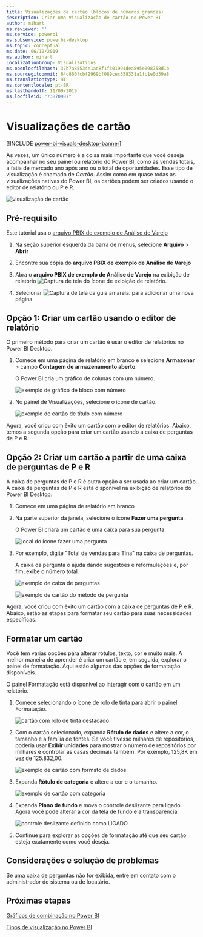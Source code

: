 ```yaml
---
title: Visualizações de cartão (blocos de números grandes)
description: Criar uma Visualização de cartão no Power BI
author: mihart
ms.reviewer: ''
ms.service: powerbi
ms.subservice: powerbi-desktop
ms.topic: conceptual
ms.date: 06/10/2019
ms.author: mihart
LocalizationGroup: Visualizations
ms.openlocfilehash: 37b7a85534e1ad8f1f301994dea895e098758d1b
ms.sourcegitcommit: 64c860fcbf2969bf089cec358331a1fc1e0d39a8
ms.translationtype: HT
ms.contentlocale: pt-BR
ms.lasthandoff: 11/09/2019
ms.locfileid: "73870987"
---
```

# <a name="card-visualizations"></a>Visualizações de cartão

[!INCLUDE [power-bi-visuals-desktop-banner](../includes/power-bi-visuals-desktop-banner.md)]

Às vezes, um único número é a coisa mais importante que você deseja acompanhar no seu painel ou relatório do Power BI, como as vendas totais, a fatia de mercado ano após ano ou o total de oportunidades. Esse tipo de visualização é chamado de *Cartão*. Assim como em quase todas as visualizações nativas do Power BI, os cartões podem ser criados usando o editor de relatório ou P e R.

![visualização de cartão](media/power-bi-visualization-card/pbi-opptuntiescard.png)

## <a name="prerequisite"></a>Pré-requisito

Este tutorial usa o [arquivo PBIX de exemplo de Análise de Varejo](https://download.microsoft.com/download/9/6/D/96DDC2FF-2568-491D-AAFA-AFDD6F763AE3/Retail%20Analysis%20Sample%20PBIX.pbix)

1. Na seção superior esquerda da barra de menus, selecione **Arquivo** \> **Abrir**
   
2. Encontre sua cópia do **arquivo PBIX de exemplo de Análise de Varejo**

1. Abra o **arquivo PBIX de exemplo de Análise de Varejo** na exibição de relatório ![Captura de tela do ícone de exibição de relatório](media/power-bi-visualization-kpi/power-bi-report-view.png).

1. Selecionar ![Captura de tela da guia amarela.](media/power-bi-visualization-kpi/power-bi-yellow-tab.png) para adicionar uma nova página.

## <a name="option-1-create-a-card-using-the-report-editor"></a>Opção 1: Criar um cartão usando o editor de relatório

O primeiro método para criar um cartão é usar o editor de relatórios no Power BI Desktop.

1. Comece em uma página de relatório em branco e selecione **Armazenar** \> campo **Contagem de armazenamento aberto**.

    O Power BI cria um gráfico de colunas com um número.

   ![exemplo de gráfico de bloco com número](media/power-bi-visualization-card/pbi-overview-chart.png)

2. No painel de Visualizações, selecione o ícone de cartão.

   ![exemplo de cartão de título com número](media/power-bi-visualization-card/power-bi-card-visualization.png)

Agora, você criou com êxito um cartão com o editor de relatórios. Abaixo, temos a segunda opção para criar um cartão usando a caixa de perguntas de P e R.

## <a name="option-2-create-a-card-from-the-qa-question-box"></a>Opção 2: Criar um cartão a partir de uma caixa de perguntas de P e R
A caixa de perguntas de P e R é outra opção a ser usada ao criar um cartão. A caixa de perguntas de P e R está disponível na exibição de relatórios do Power BI Desktop.

1. Comece em uma página de relatório em branco

1. Na parte superior da janela, selecione o ícone **Fazer uma pergunta**. 

    O Power BI criará um cartão e uma caixa para sua pergunta. 

   ![local do ícone fazer uma pergunta](media/power-bi-visualization-card/power-bi-q-and-a-overview.png)

2. Por exemplo, digite "Total de vendas para Tina" na caixa de perguntas.

    A caixa da pergunta o ajuda dando sugestões e reformulações e, por fim, exibe o número total.  

   ![exemplo de caixa de perguntas](media/power-bi-visualization-card/power-bi-q-and-a-box.png)

   ![exemplo de cartão do método de pergunta](media/power-bi-visualization-card/power-bi-q-and-a-card.png)

Agora, você criou com êxito um cartão com a caixa de perguntas de P e R. Abaixo, estão as etapas para formatar seu cartão para suas necessidades específicas.

## <a name="format-a-card"></a>Formatar um cartão
Você tem várias opções para alterar rótulos, texto, cor e muito mais. A melhor maneira de aprender é criar um cartão e, em seguida, explorar o painel de formatação. Aqui estão algumas das opções de formatação disponíveis. 

O painel Formatação está disponível ao interagir com o cartão em um relatório. 

1. Comece selecionando o ícone de rolo de tinta para abrir o painel Formatação. 

    ![cartão com rolo de tinta destacado](media/power-bi-visualization-card/power-bi-format-card-2.png)

2. Com o cartão selecionado, expanda **Rótulo de dados** e altere a cor, o tamanho e a família de fontes. Se você tivesse milhares de repositórios, poderia usar **Exibir unidades** para mostrar o número de repositórios por milhares e controlar as casas decimais também. Por exemplo, 125,8K em vez de 125.832,00.

    ![exemplo de cartão com formato de dados](media/power-bi-visualization-card/power-bi-card-format-2.png)

3.  Expanda **Rótulo de categoria** e altere a cor e o tamanho.

    ![exemplo de cartão com categoria](media/power-bi-visualization-card/power-bi-card-format-category.png)

4. Expanda **Plano de fundo** e mova o controle deslizante para ligado.  Agora você pode alterar a cor da tela de fundo e a transparência.

    ![controle deslizante definido como LIGADO](media/power-bi-visualization-card/power-bi-format-color-2.png)

5. Continue para explorar as opções de formatação até que seu cartão esteja exatamente como você deseja. 

## <a name="considerations-and-troubleshooting"></a>Considerações e solução de problemas
Se uma caixa de perguntas não for exibida, entre em contato com o administrador do sistema ou de locatário.    

## <a name="next-steps"></a>Próximas etapas
[Gráficos de combinação no Power BI](power-bi-visualization-combo-chart.md)

[Tipos de visualização no Power BI](power-bi-visualization-types-for-reports-and-q-and-a.md)
